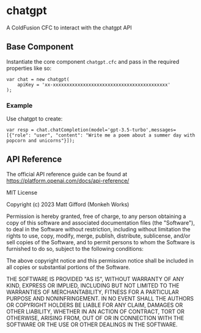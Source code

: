# chatgpt

A ColdFusion CFC to interact with the chatgpt API

## Base Component

Instantiate the core component `chatgpt.cfc` and pass in the required properties like so:

```
var chat = new chatgpt(
    apiKey = 'xx-xxxxxxxxxxxxxxxxxxxxxxxxxxxxxxxxxxxxxxxxxx'
);
```

### Example

Use chatgpt to create:

```
var resp = chat.chatCompletion(model='gpt-3.5-turbo',messages=[{"role": "user", "content": "Write me a poem about a summer day with popcorn and unicorns"}]);
```

## API Reference

The official API reference guide can be found at https://platform.openai.com/docs/api-reference/

MIT License

Copyright (c) 2023 Matt Gifford (Monkeh Works)

Permission is hereby granted, free of charge, to any person obtaining a copy
of this software and associated documentation files (the "Software"), to deal
in the Software without restriction, including without limitation the rights
to use, copy, modify, merge, publish, distribute, sublicense, and/or sell
copies of the Software, and to permit persons to whom the Software is
furnished to do so, subject to the following conditions:

The above copyright notice and this permission notice shall be included in all
copies or substantial portions of the Software.

THE SOFTWARE IS PROVIDED "AS IS", WITHOUT WARRANTY OF ANY KIND, EXPRESS OR
IMPLIED, INCLUDING BUT NOT LIMITED TO THE WARRANTIES OF MERCHANTABILITY,
FITNESS FOR A PARTICULAR PURPOSE AND NONINFRINGEMENT. IN NO EVENT SHALL THE
AUTHORS OR COPYRIGHT HOLDERS BE LIABLE FOR ANY CLAIM, DAMAGES OR OTHER
LIABILITY, WHETHER IN AN ACTION OF CONTRACT, TORT OR OTHERWISE, ARISING FROM,
OUT OF OR IN CONNECTION WITH THE SOFTWARE OR THE USE OR OTHER DEALINGS IN THE
SOFTWARE.